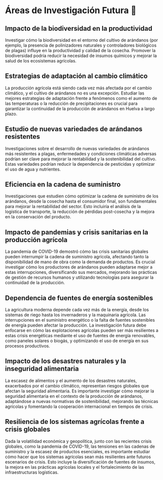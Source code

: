 # Áreas de Investigación Futura 🧪

##  Impacto de la biodiversidad en la productividad
Investigar cómo la biodiversidad en el entorno del cultivo de arándanos (por ejemplo, la presencia de polinizadores naturales y controladores biológicos de plagas) influye en la productividad y calidad de la cosecha. Promover la biodiversidad podría reducir la necesidad de insumos químicos y mejorar la salud de los ecosistemas agrícolas.

##  Estrategias de adaptación al cambio climático
La producción agrícola está siendo cada vez más afectada por el cambio climático, y el cultivo de arándanos no es una excepción. Estudiar las mejores estrategias de adaptación frente a fenómenos como el aumento de las temperaturas o la reducción de precipitaciones es crucial para garantizar la continuidad de la producción de arándanos en Huelva a largo plazo.

##  Estudio de nuevas variedades de arándanos resistentes
Investigaciones sobre el desarrollo de nuevas variedades de arándanos más resistentes a plagas, enfermedades y condiciones climáticas adversas podrían ser clave para mejorar la rentabilidad y la sostenibilidad del cultivo. Estas variedades podrían reducir la dependencia de pesticidas y optimizar el uso de agua y nutrientes.

##  Eficiencia en la cadena de suministro
Investigaciones que estudien cómo optimizar la cadena de suministro de los arándanos, desde la cosecha hasta el consumidor final, son fundamentales para mejorar la rentabilidad del sector. Esto incluiría el análisis de la logística de transporte, la reducción de pérdidas post-cosecha y la mejora en la conservación del producto.

##  Impacto de pandemias y crisis sanitarias en la producción agrícola
La pandemia de COVID-19 demostró cómo las crisis sanitarias globales pueden interrumpir la cadena de suministro agrícola, afectando tanto la disponibilidad de mano de obra como la demanda de productos. Es crucial investigar cómo los productores de arándanos pueden adaptarse mejor a estas interrupciones, diversificando sus mercados, mejorando las prácticas de gestión de recursos humanos y utilizando tecnologías para asegurar la continuidad de la producción.

##  Dependencia de fuentes de energía sostenibles
La agricultura moderna depende cada vez más de la energía, desde los sistemas de riego hasta los invernaderos y la maquinaria agrícola. Las interrupciones en el suministro energético o la falta de fuentes sostenibles de energía pueden afectar la producción. La investigación futura debe enfocarse en cómo las explotaciones agrícolas pueden ser más resilientes a estas crisis energéticas mediante el uso de fuentes de energía renovables, como paneles solares o biogás, y optimizando el uso de energía en sus procesos productivos.

##  Impacto de los desastres naturales y la inseguridad alimentaria
La escasez de alimentos y el aumento de los desastres naturales, exacerbados por el cambio climático, representan riesgos globales que afectan la seguridad alimentaria. Es importante investigar cómo mejorar la seguridad alimentaria en el contexto de la producción de arándanos, adaptándose a nuevas normativas de sostenibilidad, mejorando las técnicas agrícolas y fomentando la cooperación internacional en tiempos de crisis.

##  Resiliencia de los sistemas agrícolas frente a crisis globales
Dada la volatilidad económica y geopolítica, junto con las recientes crisis globales, como la pandemia de COVID-19, las tensiones en las cadenas de suministro y la escasez de productos esenciales, es importante estudiar cómo hacer que los sistemas agrícolas sean más resilientes ante futuros escenarios de crisis. Esto incluye la diversificación de fuentes de insumos, la mejora en las prácticas agrícolas locales y el fortalecimiento de las infraestructuras logísticas.
